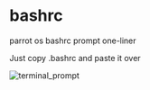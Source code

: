 # bashrc
parrot os bashrc prompt one-liner

Just copy .bashrc and paste it over

![terminal_prompt](https://github.com/user-attachments/assets/c1817885-828b-4be0-88fb-1e102019de2f)
